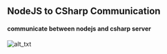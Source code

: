 ## NodeJS to CSharp Communication

#### communicate between nodejs and csharp server 

![alt_txt](https://i.imgur.com/sjnC8qV.png)
